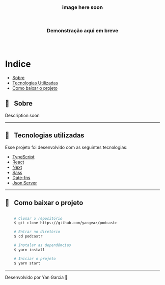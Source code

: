 <h3 align="center">
    <!-- <img src="public/apresentacao_desktop.gif"> --> image here soon
</h3>

<br />

<h3 align="center">
    <!-- <a href="https://move-doro.vercel.app/"></a> -->
    Demonstração aqui em breve
<h3 >

<br />

# Indice

- [Sobre](#-sobre)
- [Tecnologias Utilizadas](#-tecnologias-utilizadas)
- [Como baixar o projeto](#-como-baixar-o-projeto)

## 🔖 &nbsp; Sobre

Description soon

---

## 🚀 &nbsp; Tecnologias utilizadas

Esse projeto foi desenvolvido com as seguintes tecnologias:

- [TypeScript](https://www.typescriptlang.org/)
- [React](https://reactjs.org)
- [Next](https://nextjs.org)
- [Sass](https://sass-lang.com)
- [Date-fns](https://date-fns.org)
- [Json Server](https://github.com/typicode/json-server)

---

##  📁 &nbsp; Como baixar o projeto

```bash

    # Clonar o repositório
    $ git clone https://github.com/yangvaz/podcastr

    # Entrar no diretório
    $ cd podcastr

    # Instalar as dependências
    $ yarn install

    # Iniciar o projeto
    $ yarn start
```

---

Desenvolvido por Yan Garcia 🥑 